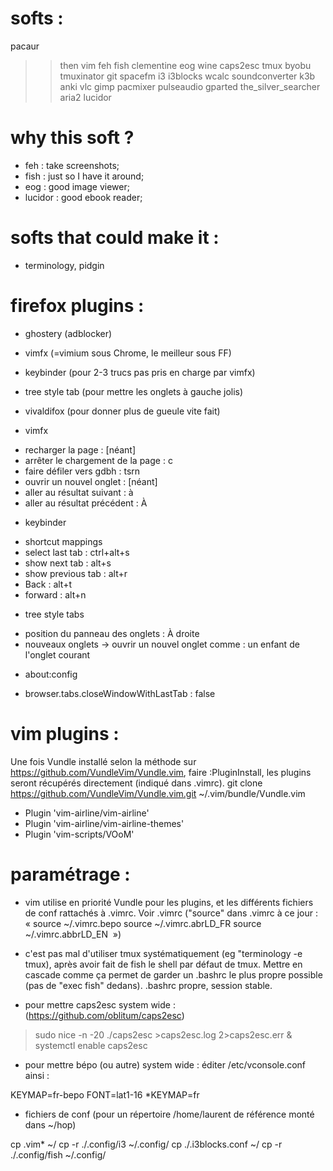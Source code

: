 # softs :
pacaur
>> then
vim feh fish clementine eog wine caps2esc tmux byobu tmuxinator git spacefm i3 i3blocks wcalc soundconverter k3b anki vlc gimp pacmixer pulseaudio gparted the_silver_searcher aria2 lucidor

# why this soft ?
* feh : take screenshots;
* fish : just so I have it around;
* eog : good image viewer;
* lucidor : good ebook reader; 

# softs that could make it :
* terminology, pidgin

# firefox plugins :
* ghostery (adblocker)
* vimfx (=vimium sous Chrome, le meilleur sous FF)
* keybinder (pour 2-3 trucs pas pris en charge par vimfx)
* tree style tab (pour mettre les onglets à gauche jolis)
* vivaldifox (pour donner plus de gueule vite fait)

* vimfx
- recharger la page : [néant]
- arrêter le chargement de la page : c
- faire défiler vers gdbh : tsrn
- ouvrir un nouvel onglet : [néant]
- aller au résultat suivant : à
- aller au résultat précédent : À

* keybinder
- shortcut mappings
- select last tab : ctrl+alt+s
- show next tab : alt+s
- show previous tab : alt+r
- Back : alt+t
- forward : alt+n

* tree style tabs
- position du panneau des onglets : À droite
- nouveaux onglets -> ouvrir un nouvel onglet comme : un enfant de l'onglet courant

* about:config
- browser.tabs.closeWindowWithLastTab : false

# vim plugins :
Une fois Vundle installé selon la méthode sur https://github.com/VundleVim/Vundle.vim, faire :PluginInstall, les plugins seront récupérés directement (indiqué dans .vimrc).
git clone https://github.com/VundleVim/Vundle.vim.git ~/.vim/bundle/Vundle.vim
* Plugin 'vim-airline/vim-airline'
* Plugin 'vim-airline/vim-airline-themes'
* Plugin 'vim-scripts/VOoM'

# paramétrage :
* vim utilise en priorité Vundle pour les plugins, et les différents fichiers de conf rattachés à .vimrc. Voir .vimrc ("source" dans .vimrc à ce jour : « source ~/.vimrc.bepo
source ~/.vimrc.abrLD_FR
source ~/.vimrc.abbrLD_EN
 »)

* c'est pas mal d'utiliser tmux systématiquement (eg "terminology -e tmux), après avoir fait de fish le shell par défaut de tmux. Mettre en cascade comme ça permet de garder un .bashrc le plus propre possible (pas de "exec fish" dedans). .bashrc propre, session stable.

* pour mettre caps2esc system wide :
(https://github.com/oblitum/caps2esc)
> sudo nice -n -20 ./caps2esc >caps2esc.log 2>caps2esc.err &
systemctl enable caps2esc

* pour mettre bépo (ou autre) system wide :
éditer /etc/vconsole.conf ainsi :

KEYMAP=fr-bepo
FONT=lat1-16
*KEYMAP=fr

* fichiers de conf (pour un répertoire /home/laurent de référence monté dans ~/hop)

cp .vim* ~/
cp -r ./.config/i3 ~/.config/
cp ./.i3blocks.conf ~/
cp -r ./.config/fish ~/.config/
